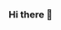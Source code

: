 ### Hi there 👋

<!--
**Scare966/Scare966** is a ✨ _special_ ✨ repository because its `README.md` (this file) appears on your GitHub profile.

Here are some ideas to get you started:

- 🔭 I’m currently working on ... learning Python
- 🌱 I’m currently learning ... Python and Problem Solving with Algorithms and Data Structures using Python
- 👯 I’m looking to collaborate on ... small projects to build up my skills, like a puzzle solver or a cash register that spits out change
- 🤔 I’m looking for help with ... learning coding and object oriented programming on my own
- 💬 Ask me about ... anything, I'm happy to converse
- 📫 How to reach me: ... GitHub or email
- 😄 Pronouns: ... she/her/a sleepy goblin
- ⚡ Fun fact: ... there is an animal called a leaf sheep, it's pretty cute and not what you'd expect, google an image of it <3
-->
